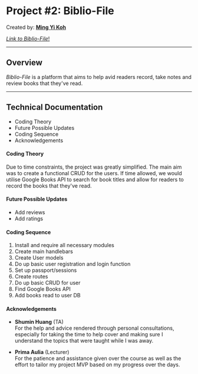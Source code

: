 # Project #2: Biblio-File
Created by: [__Ming Yi Koh__](https://github.com/mingyikoh)
<br>

[*Link to Biblio-File*!](https://cryptic-tundra-69544.herokuapp.com/)

---
## Overview
*Biblio-File* is a platform that aims to help avid readers record, take notes and review books that they've read.

---
## Technical Documentation
* Coding Theory
* Future Possible Updates
* Coding Sequence
* Acknowledgements

#### Coding Theory
Due to time constraints, the project was greatly simplified. The main aim was to create a functional CRUD for the users. If time allowed, we would utilise Google Books API to search for book titles and allow for readers to record the books that they've read.

#### Future Possible Updates
* Add reviews
* Add ratings

#### Coding Sequence
1. Install and require all necessary modules
1. Create main handlebars
1. Create User models
1. Do up basic user registration and login function
1. Set up passport/sessions
1. Create routes
1. Do up basic CRUD for user
1. Find Google Books API
1. Add books read to user DB

#### Acknowledgements
* **Shumin Huang** (TA)
<br>For the help and advice rendered through personal consultations, especially for taking the time to help cover and making sure I understand the topics that were taught while I was away.

* **Prima Aulia** (Lecturer)
<br>For the patience and assistance given over the course as well as the effort to tailor my project MVP based on my progress over the days.

